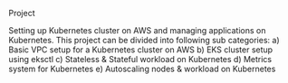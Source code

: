 Project

Setting up Kubernetes cluster on AWS and managing applications on Kubernetes. 
This project can be divided into following sub categories:
		a) Basic VPC setup for a Kubernetes cluster on AWS
  		b) EKS cluster setup using eksctl
                c) Stateless & Stateful workload on Kubernetes
                d) Metrics system for Kubernetes
                e) Autoscaling nodes & workload on Kubernetes
